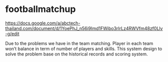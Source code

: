 footballmatchup
===============

https://docs.google.com/a/abctech-thailand.com/document/d/1YoePhJ_n56i9Imd1FWibo3rIrLz4RWVfm48zf0Llv-g/edit

Due to the problems we have in the team matching. Player in each team won’t balance in term of number of players and skills. This system design to solve the problem base on the historical records and scoring system.
